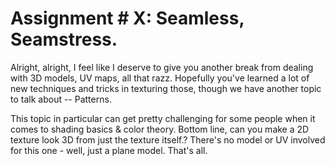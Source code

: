 # Assignment # X: Seamless, Seamstress.

Alright, alright, I feel like I deserve to give you another break from dealing with 3D models, UV maps, all that razz. Hopefully you've learned a lot of new techniques and tricks in texturing those, though we have another topic to talk about -- Patterns.

This topic in particular can get pretty challenging for some people when it comes to shading basics & color theory. Bottom line, can you make a 2D texture look 3D from just the texture itself.? There's no model or UV involved for this one - well, just a plane model. That's all.



